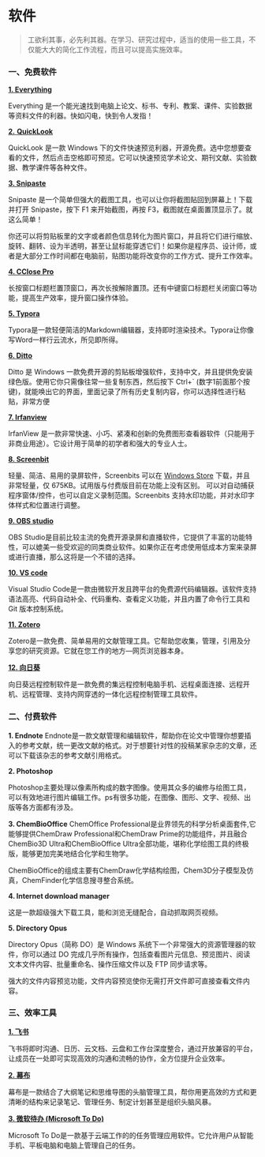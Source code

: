 # 软件

> 工欲利其事，必先利其器。在学习、研究过程中，适当的使用一些工具，不仅能大大的简化工作流程，而且可以提高实施效率。

### 一、免费软件

[**1. Everything**](https://www.voidtools.com/downloads/)

Everything 是一个能光速找到电脑上论文、标书、专利、教案、课件、实验数据等资料文件的利器。快如闪电，快到令人发指！

[**2.** **QuickLook**](https://github.com/QL-Win/QuickLook)

QuickLook 是一款 Windows 下的文件快速预览利器，开源免费。选中您想要查看的文件，然后点击空格即可预览。它可以快速预览学术论文、期刊文献、实验数据、教学课件等各种文件。

[**3. Snipaste**](https://zh.snipaste.com/) 

Snipaste 是一个简单但强大的截图工具，也可以让你将截图贴回到屏幕上！下载并打开 Snipaste，按下 F1 来开始截图，再按 F3，截图就在桌面置顶显示了。就这么简单！

你还可以将剪贴板里的文字或者颜色信息转化为图片窗口，并且将它们进行缩放、旋转、翻转、设为半透明，甚至让鼠标能穿透它们！如果你是程序员、设计师，或者是大部分工作时间都在电脑前，贴图功能将改变你的工作方式、提升工作效率。

**[4. CClose Pro](https://chaohershi.github.io/cclose/zh-cn.html)**

长按窗口标题栏置顶窗口，再次长按解除置顶。还有中键窗口标题栏关闭窗口等功能，提高生产效率，提升窗口操作体验。

[**5. Typora**](https://typora.io/) 

Typora是一款轻便简洁的Markdown编辑器，支持即时渲染技术。Typora让你像写Word一样行云流水，所见即所得。

**[6. Ditto](https://ditto-cp.sourceforge.io/)**

Ditto 是 Windows 一款免费开源的剪贴板增强软件，支持中文，并且提供免安装绿色版。使用它你只需像往常一些复制东西，然后按下 Ctrl+` (数字1前面那个按键)，就能唤出它的界面，里面记录了所有历史复制内容，你可以选择性进行粘贴，非常方便

[**7. Irfanview**](https://www.irfanview.com/)

IrfanView 是一款非常快速、小巧、紧凑和创新的免费图形查看器软件（只能用于非商业用途）。它设计用于简单的初学者和强大的专业人士。

[**8. Screenbit**](https://www.microsoft.com/zh-cn/p/screenbits/9p65dckjftj3?tduid=(ecb7fd203b5db0162e975c4036054cd5)(235166)(2771711))

轻量、简洁、易用的录屏软件，Screenbits 可以在 [Windows Store](https://www.microsoft.com/zh-cn/p/screenbits/9p65dckjftj3?tduid=(ecb7fd203b5db0162e975c4036054cd5)(235166)(2771711)) 下载，并且非常轻量，仅 675KB。试用版与付费版目前在功能上没有区别。
可以对自动捕获程序窗体/控件，也可以自定义录制范围。Screenbits 支持水印功能，并对水印字体样式和位置进行调整。

[**9. OBS studio**](https://obsproject.com/zh-cn/)

OBS Studio是目前比较主流的免费开源录屏和直播软件，它提供了丰富的功能特性，可以媲美一些受欢迎的同类商业软件。如果你正在考虑使用低成本方案来录屏或进行直播，那么这将是一个不错的选择。

[**10. VS code**](https://code.visualstudio.com/)

Visual Studio Code是一款由微软开发且跨平台的免费源代码编辑器。该软件支持语法高亮、代码自动补全、代码重构、查看定义功能，并且内置了命令行工具和Git 版本控制系统。

**[11. Zotero](https://www.zotero.org/)**

Zotero是一款免费、简单易用的文献管理工具。它帮助您收集，管理，引用及分享您的研究资源。它就在您工作的地方—网页浏览器本身。

[**12. 向日葵**](https://sunlogin.oray.com/)

向日葵远程控制软件是一款免费的集远程控制电脑手机、远程桌面连接、远程开机、远程管理、支持内网穿透的一体化远程控制管理工具软件。

### 二、付费软件

**1. Endnote**
Endnote是一款文献管理和编辑软件，帮助你在论文中管理你想要插入的参考文献，统一更改文献的格式。对于想要针对性的投稿某家杂志的文章，还可以下载该杂志的参考文献引用格式。

**2. Photoshop**

Photoshop主要处理以像素所构成的数字图像。使用其众多的编修与绘图工具，可以有效地进行图片编辑工作。ps有很多功能，在图像、图形、文字、视频、出版等各方面都有涉及。

**3. ChemBioOffice**
ChemOffice Professional是业界领先的科学分析桌面套件,它能够提供ChemDraw Professional和ChemDraw Prime的功能组件，并且融合ChemBio3D Ultra和ChemBioOffice Ultra全部功能，堪称化学绘图工具的终极版，能够更加完美地结合化学和生物学。

ChemBioOffice的组成主要有ChemDraw化学结构绘图，Chem3D分子模型及仿真，ChemFinder化学信息搜寻整合系统。

**4. Internet download manager**

这是一款超级强大下载工具，能和浏览无缝配合，自动抓取网页视频。

**5. Directory Opus**

Directory Opus（简称 DO）是 Windows 系统下一个非常强大的资源管理器的软件，你可以通过 DO 完成几乎所有操作，包括查看图片元信息、预览图片、阅读文本文件内容、批量重命名、操作压缩文件以及 FTP 同步请求等。

强大的文件内容预览功能，文件内容预览使你无需打开文件即可直接查看文件内容。

### 三、效率工具

**[1. 飞书](https://www.feishu.cn/)**

飞书将即时沟通、日历、云文档、云盘和工作台深度整合，通过开放兼容的平台，让成员在一处即可实现高效的沟通和流畅的协作，全方位提升企业效率。

[**2. 幕布**](https://mubu.com/)

幕布是一款结合了大纲笔记和思维导图的头脑管理工具，帮你用更高效的方式和更清晰的结构来记录笔记、管理任务、制定计划甚至是组织头脑风暴。

[**3. 微软待办 (Microsoft To Do)**](https://todo.microsoft.com/)

Microsoft To Do是一款基于云端工作的的任务管理应用软件。它允许用户从智能手机、平板电脑和电脑上管理自己的任务。

